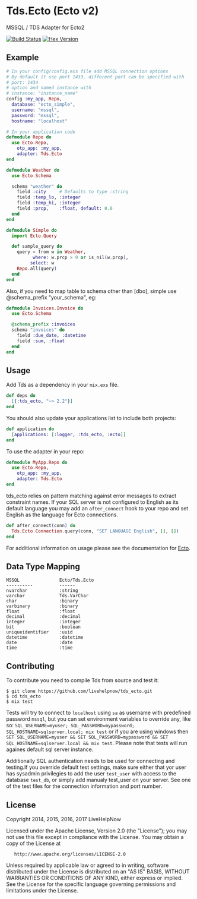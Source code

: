 # Tds.Ecto (Ecto v2)

MSSQL / TDS Adapter for Ecto2

[![Build Status][appveyor-img]][appveyor] [![Hex Version][hex-img]][hex]

[appveyor-img]: https://ci.appveyor.com/api/projects/status/g59ocaellinuig7g?svg=true
[appveyor]: https://ci.appveyor.com/project/mjaric/tds-ecto-jpd3h
[hex-img]: https://img.shields.io/hexpm/v/tds_ecto.svg
[hex]: https://hex.pm/packages/tds_ecto

## Example
```elixir
# In your config/config.exs file add MSSQL connection options
# By default it use port 1433, different port can be specified with
# port: 1434
# option and named instance with
# instance: "instance_name"
config :my_app, Repo,
  database: "ecto_simple",
  username: "mssql",
  password: "mssql",
  hostname: "localhost"

# In your application code
defmodule Repo do
  use Ecto.Repo,
    otp_app: :my_app,
    adapter: Tds.Ecto
end

defmodule Weather do
  use Ecto.Schema

  schema "weather" do
    field :city     # Defaults to type :string
    field :temp_lo, :integer
    field :temp_hi, :integer
    field :prcp,    :float, default: 0.0
  end
end

defmodule Simple do
  import Ecto.Query

  def sample_query do
    query = from w in Weather,
          where: w.prcp > 0 or is_nil(w.prcp),
         select: w
    Repo.all(query)
  end
end
```

Also, if you need to map table to schema other than [dbo], simple use @schema_prefix "your_schema", eg:

```elixir
defmodule Invoices.Invoice do
  use Ecto.Schema

  @schema_prefix :invoices
  schema "invoices" do
    field :due_date, :datetime
    field :sum, :float
  end
end
```

## Usage

Add Tds as a dependency in your `mix.exs` file.

```elixir
def deps do
  [{:tds_ecto, "~> 2.2"}]
end
```

You should also update your applications list to include both projects:
```elixir
def application do
  [applications: [:logger, :tds_ecto, :ecto]]
end
```

To use the adapter in your repo:
```elixir
defmodule MyApp.Repo do
  use Ecto.Repo,
    otp_app: :my_app,
    adapter: Tds.Ecto
end
```

tds_ecto relies on pattern matching against error messages to extract constraint names.
If your SQL server is not configured to English as its default language you may add an `after_connect` hook to your repo and set English as the language for Ecto connections.

```elixir
def after_connect(conn) do
  Tds.Ecto.Connection.query(conn, "SET LANGUAGE English", [], [])
end
```

For additional information on usage please see the documentation for [Ecto](http://hexdocs.pm/ecto).

## Data Type Mapping

    MSSQL             	Ecto/Tds.Ecto
    ----------        	------
    nvarchar            :string
    varchar             Tds.VarChar
    char                :binary
    varbinary           :binary
    float               :float
    decimal             :decimal
    integer             :integer
    bit                 :boolean
    uniqueidentifier    :uuid
    datetime            :datetime
    date                :date
    time                :time



## Contributing

To contribute you need to compile Tds from source and test it:

```
$ git clone https://github.com/livehelpnow/tds_ecto.git
$ cd tds_ecto
$ mix test
```

Tests will try to connect to `localhost` using `sa` as username with predefined password `mssql`, but you can set environment variables to override any, like so: `SQL_USERNAME=myuser; SQL_PASSWORD=mypassword; SQL_HOSTNAME=sqlserver.local; mix test` or if you are using windows then `SET SQL_USERNAME=myuser && SET SQL_PASSWORD=mypassword && SET SQL_HOSTNAME=sqlserver.local && mix test`. Please note that tests will run againes default sql server instance.

Additionally SQL authentication needs to be used for connecting and testing.If you override default test settings, make sure either that yor user has sysadmin privilegies to add the user `test_user` with access to the database `test_db`, or simply add manualy test_user on your server. See one of the test files for the connection information and port number.

## License

   Copyright 2014, 2015, 2016, 2017 LiveHelpNow

   Licensed under the Apache License, Version 2.0 (the "License");
   you may not use this file except in compliance with the License.
   You may obtain a copy of the License at

       http://www.apache.org/licenses/LICENSE-2.0

   Unless required by applicable law or agreed to in writing, software
   distributed under the License is distributed on an "AS IS" BASIS,
   WITHOUT WARRANTIES OR CONDITIONS OF ANY KIND, either express or implied.
   See the License for the specific language governing permissions and
   limitations under the License.
